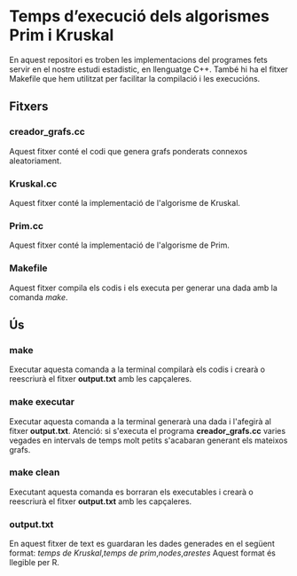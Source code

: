 # Temps d’execució dels algorismes Prim i Kruskal

En aquest repositori es troben les implementacions del programes fets servir en el nostre estudi estadistic, en llenguatge C++.
També hi ha el fitxer Makefile que hem utilitzat per facilitar la compilació i les execucións.

## Fitxers

### creador_grafs.cc

Aquest fitxer conté el codi que genera grafs ponderats connexos aleatoriament.

### Kruskal.cc

Aquest fitxer conté la implementació de l'algorisme de Kruskal.

### Prim.cc

Aquest fitxer conté la implementació de l'algorisme de Prim.

### Makefile

Aquest fitxer compila els codis i els executa per generar una dada amb la comanda *make*.

## Ús

### make

Executar aquesta comanda a la terminal compilarà els codis i crearà o reescriurà el fitxer **output.txt** amb les capçaleres.

### make executar

Executar aquesta comanda a la terminal generarà una dada i l'afegirà al fitxer **output.txt**.
Atenció: si s'executa el programa **creador_grafs.cc** varies vegades en intervals de temps molt petits s'acabaran generant els mateixos grafs.

### make clean

Executant aquesta comanda es borraran els executables i crearà o reescriurà el fitxer **output.txt** amb les capçaleres.

### output.txt

En aquest fitxer de text es guardaran les dades generades en el següent format: *temps de Kruskal*,*temps de prim*,*nodes*,*arestes*
Aquest format és llegible per R.
